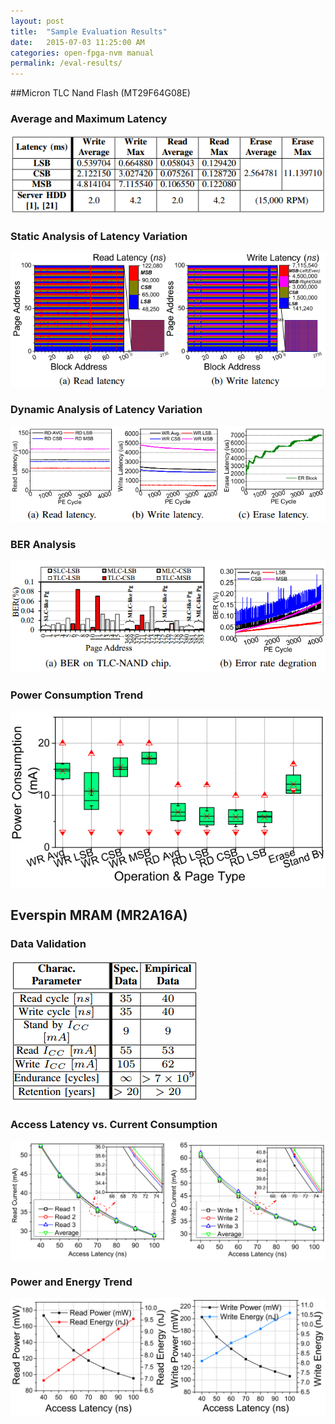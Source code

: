 ```yaml
---
layout: post
title:  "Sample Evaluation Results"
date:   2015-07-03 11:25:00 AM
categories: open-fpga-nvm manual
permalink: /eval-results/
---
```


##Micron TLC Nand Flash (MT29F64G08E)

### Average and Maximum Latency

![](/resource/image/flash_lat1.png)
 
### Static Analysis of Latency Variation

![](/resource/image/flash_lat2.png)
 
### Dynamic Analysis of Latency Variation

![](/resource/image/flash_lat3.png)

### BER Analysis 

![](/resource/image/flash_error.png)
 
### Power Consumption Trend

![](/resource/image/flash_pwr.png)

 
 
## Everspin MRAM (MR2A16A)

### Data Validation

![](/resource/image/mram_validation.png)
 
### Access Latency vs. Current Consumption
![](/resource/image/mram_current.png)
 
### Power and Energy Trend 
![](/resource/image/mram_pwreng.png)
 
 
     